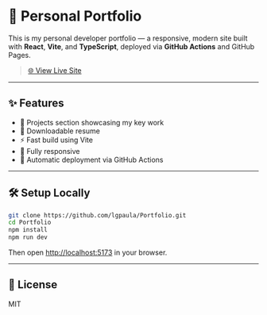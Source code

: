 # 💼 Personal Portfolio

This is my personal developer portfolio — a responsive, modern site built with **React**, **Vite**, and **TypeScript**, deployed via **GitHub Actions** and GitHub Pages.

> [🌐 View Live Site](https://lgpaula.github.io/Portfolio/)

---

## ✨ Features

- 🎯 Projects section showcasing my key work
- 📄 Downloadable resume
- ⚡️ Fast build using Vite
- 📱 Fully responsive
- 🚀 Automatic deployment via GitHub Actions

---

## 🛠 Setup Locally

```bash
git clone https://github.com/lgpaula/Portfolio.git
cd Portfolio
npm install
npm run dev
```
Then open [http://localhost:5173](http://localhost:5173) in your browser.

---

## 📄 License
MIT
